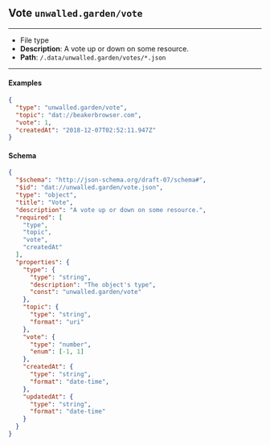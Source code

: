 ## Vote `unwalled.garden/vote`

---

 - File type
 - **Description**: A vote up or down on some resource.
 - **Path**: `/.data/unwalled.garden/votes/*.json`

---

#### Examples

```json
{
  "type": "unwalled.garden/vote",
  "topic": "dat://beakerbrowser.com",
  "vote": 1,
  "createdAt": "2018-12-07T02:52:11.947Z"
}
```

#### Schema

```json
{
  "$schema": "http://json-schema.org/draft-07/schema#",
  "$id": "dat://unwalled.garden/vote.json",
  "type": "object",
  "title": "Vote",
  "description": "A vote up or down on some resource.",
  "required": [
    "type",
    "topic",
    "vote",
    "createdAt"
  ],
  "properties": {
    "type": {
      "type": "string",
      "description": "The object's type",
      "const": "unwalled.garden/vote"
    },
    "topic": {
      "type": "string",
      "format": "uri"
    },
    "vote": {
      "type": "number",
      "enum": [-1, 1]
    },
    "createdAt": {
      "type": "string",
      "format": "date-time",
    },
    "updatedAt": {
      "type": "string",
      "format": "date-time"
    }
  }
}
```